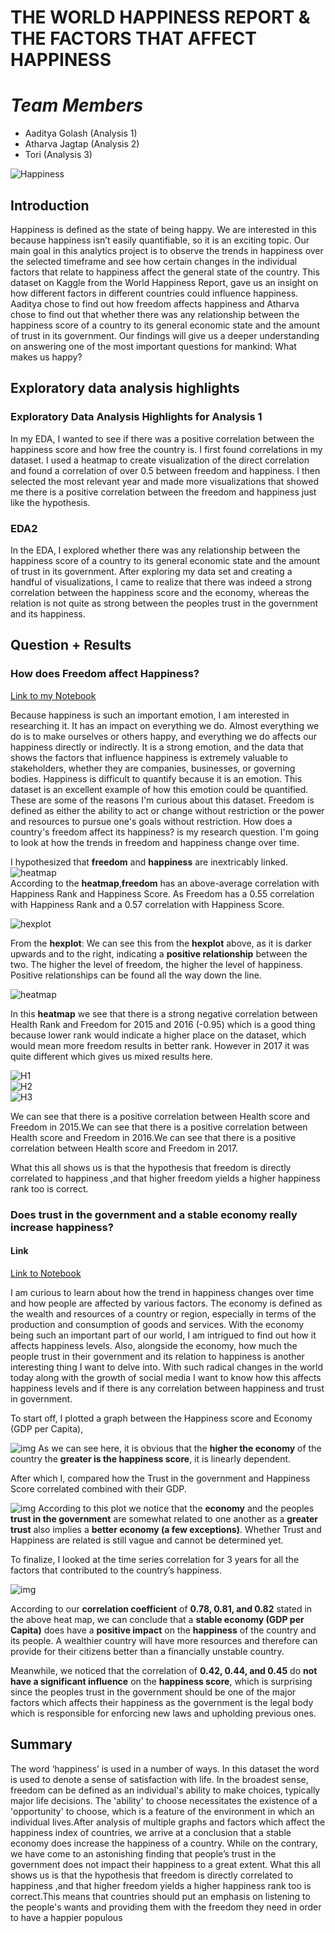 
# THE WORLD HAPPINESS REPORT & THE FACTORS THAT AFFECT HAPPINESS

# *Team Members*

- Aaditya Golash (Analysis 1)
- Atharva Jagtap (Analysis 2)
- Tori (Analysis 3)

![Happiness](images/download.jpg)

## Introduction

Happiness is defined as the state of being happy. We are interested in this because happiness isn’t easily quantifiable, so it is an exciting topic. Our main goal in this analytics project is to observe the trends in happiness over the selected timeframe and see how certain changes in the individual factors that relate to happiness affect the general state of the country. This dataset on Kaggle from the World Happiness Report, gave us an insight on how different factors in different countries could influence happiness. Aaditya chose to find out how freedom affects happiness and Atharva chose to find out that whether there was any relationship between the happiness score of a country to its general economic state and the amount of trust in its government. Our findings will give us a deeper understanding on answering one of the most important questions for mankind: What makes us happy?

## Exploratory data analysis highlights

### Exploratory Data Analysis Highlights for Analysis 1

In my EDA, I wanted to see if there was a positive correlation between the happiness score and how free the country is. I first found correlations in my dataset. I used a heatmap to create visualization of the direct correlation and found a correlation of over 0.5 between freedom and happiness. I then selected the most relevant year and made more visualizations that showed me there is a positive correlation between the freedom and happiness just like the hypothesis.

### EDA2

 In the EDA, I explored whether there was any relationship between
the happiness score of a country to its general economic state and the amount of trust in its government. After exploring my data set and creating a handful of visualizations, I came to realize that there was indeed a strong correlation between the happiness score and the economy, whereas the relation is not quite as strong between the peoples trust in the government and its happiness.

## Question + Results

### How does Freedom affect Happiness?

[Link to my Notebook]( https://github.com/ubco-W2022T1-cosc301/project-group41/blob/main/notebooks/analysis1.ipynb)  

Because happiness is such an important emotion, I am interested in researching it. It has an impact on everything we do. Almost everything we do is to make ourselves or others happy, and everything we do affects our happiness directly or indirectly. It is a strong emotion, and the data that shows the factors that influence happiness is extremely valuable to stakeholders, whether they are companies, businesses, or governing bodies. Happiness is difficult to quantify because it is an emotion. This dataset is an excellent example of how this emotion could be quantified. These are some of the reasons I'm curious about this dataset.
Freedom is defined as either the ability to act or change without restriction or the power and resources to pursue one's goals without restriction. How does a country's freedom affect its happiness? is my research question. I'm going to look at how the trends in freedom and happiness change over time.

I hypothesized that **freedom** and **happiness** are inextricably linked.
![heatmap]( images/A1heatmap.png)  
 According to the **heatmap**,**freedom** has an above-average correlation with Happiness Rank and Happiness Score. As Freedom has a 0.55 correlation with Happiness Rank and a 0.57 correlation with Happiness Score.

![hexplot]( images/A1hexplot.png)  

From the **hexplot**: We can see this from the **hexplot** above, as it is darker upwards and to the right, indicating a **positive relationship** between the two. The higher the level of freedom, the higher the level of happiness. Positive relationships can be found all the way down the line.

![heatmap]( images/A1heatmapT4.png)  

In this **heatmap** we see that there is a strong negative correlation between Health Rank and Freedom for 2015 and 2016 (-0.95) which is a good thing because lower rank would indicate a higher place on the dataset, which would mean more freedom results in better rank. However in 2017 it was quite different which gives us mixed results here.

![H1]( images/A1hist15.png)  
![H2]( images/A1hist16.png)  
![H3]( images/A1hist17.png)  

We can see that there is a positive correlation between Health score and Freedom in 2015.We can see that there is a positive correlation between Health score and Freedom in 2016.We can see that there is a positive correlation between Health score and Freedom in 2017.

What this all shows us is that the hypothesis that freedom is directly correlated to happiness ,and that higher freedom yields a higher happiness rank too is correct.

### Does trust in the government and a stable economy really increase happiness?

#### Link

[Link to Notebook]( https://github.com/ubco-W2022T1-cosc301/project-group41/blob/main/notebooks/analysis2.ipynb)  

 I am curious to learn about how the trend in happiness changes over time and how people are affected by various factors.  The economy is defined as the wealth and resources of a country or region, especially in terms of the production and consumption of goods and services. With the economy being such an important part of our world, I am intrigued to find out how it affects happiness levels. Also, alongside the economy, how much the people trust in their government and its relation to happiness is another interesting thing I want to delve into. With such radical changes in the world today along with the growth of social media I want to know how this affects happiness levels and if there is any correlation between happiness and trust in government.

 To start off, I plotted a graph between the Happiness score and Economy (GDP per Capita),

![img](images/images-atharva/2.png)
 As we can see here, it is obvious that the **higher the economy** of the country the **greater is the happiness score**, it is linearly dependent.  

 After which I, compared how the Trust in the government and Happiness Score correlated combined with their GDP.

![img](images/images-atharva/3.png)
 According to this plot we notice that the **economy** and the peoples **trust in the government** are somewhat related to one another as a **greater trust** also implies a **better economy (a few exceptions)**. Whether Trust and Happiness are related is still vague and cannot be determined yet.

 To finalize, I looked at the time series correlation for 3 years for all the factors that contributed to the country’s happiness.

![img](images/images-atharva/4.png)

 According to our **correlation coefficient** of **0.78, 0.81, and 0.82** stated in the above heat map, we can conclude that a **stable economy (GDP per Capita)** does have a **positive impact** on the **happiness** of the country and its people. A wealthier country will have more resources and therefore can provide for their citizens better than a financially unstable country.

 Meanwhile, we noticed that the correlation of **0.42, 0.44, and 0.45** do **not have a significant influence** on the **happiness score**, which is surprising since the peoples trust in the government should be one of the major factors which affects their happiness as the government is the legal body which is responsible for enforcing new laws and upholding previous ones.

## Summary

 The word ‘happiness’ is used in a number of ways. In this dataset the word is used to denote a sense of satisfaction with life.
 In the broadest sense, freedom can be defined as an individual's ability to make choices, typically major life decisions. The 'ability' to choose necessitates the existence of a 'opportunity' to choose, which is a feature of the environment in which an individual lives.After analysis of multiple graphs and factors which affect the happiness index of countries, we arrive at a conclusion that a stable economy does increase the happiness of a country. While on the contrary, we have come to an astonishing finding that people’s trust in the government does not impact their happiness to a great extent. What this all shows us is that the hypothesis that freedom is directly correlated to happiness ,and that higher freedom yields a higher happiness rank too is correct.This means that countries should put an emphasis on listening to the people's wants and providing them with the freedom they need in order to have a happier populous
